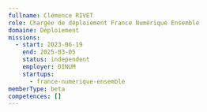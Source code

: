 ```yaml
---
fullname: Clémence RIVET
role: Chargée de déploiement France Numérique Ensemble
domaine: Déploiement
missions:
  - start: 2023-06-19
    end: 2025-03-05
    status: independent
    employer: DINUM
    startups:
      - france-numerique-ensemble
memberType: beta
competences: []
---
```

